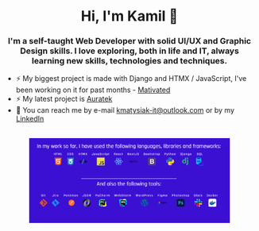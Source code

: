 
<div align="center">
  <h1>Hi,     I'm Kamil 👋</h1>
  <h3>
  I'm a self-taught Web Developer with solid UI/UX and Graphic Design skills. I love exploring, both in life and IT, always learning new skills, technologies and techniques. 
  </h3>
</div>

- ⚡ My biggest project is made with Django and HTMX / JavaScript, I've been working on it for past months - [Mativated](https://github.com/g4n3sha5/MATIVATED_dev)
- ⚡ My latest project is [Auratek](https://github.com/g4n3sha5/Auratek)
- 💬 You can reach me by e-mail kmatysiak-it@outlook.com or by my [LinkedIn](https://www.linkedin.com/in/kamilmatysiak/)

<br>
<div align="center">
  <img src="/technologies.png" width="80%"/>

</div>
